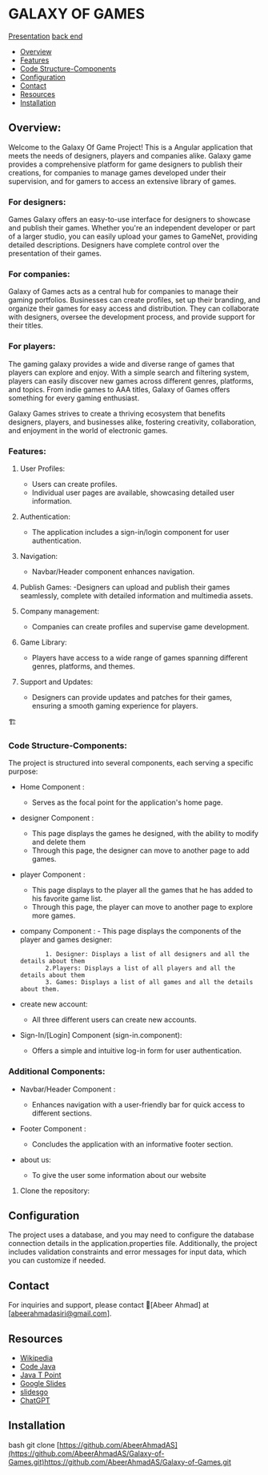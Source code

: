 
# GALAXY OF GAMES
[Presentation](https://docs.google.com/presentation/d/1WFH-f5g4sDzrNarR49ZVdJQ5dc5_Iof44dC7xLShhys/edit?usp=sharing)
[back end](https://github.com/AbeerAhmadAS/VideoGame.git)

- [Overview](#overview)
- [Features](#features)
- [Code Structure-Components](#code-structure-components)
- [Configuration](#configuration)
- [Contact](#contact)
- [Resources](#resources)
- [Installation](#installation)

## Overview:

Welcome to the Galaxy Of Game Project! This is a Angular application that meets the needs of designers, players and companies alike. Galaxy game  provides a comprehensive platform for game designers to publish their creations, for companies to manage games developed under their supervision, and for gamers to access an extensive library of games.


### For designers:
Games Galaxy offers an easy-to-use interface for designers to showcase and publish their games. Whether you're an independent developer or part of a larger studio, you can easily upload your games to GameNet, providing detailed descriptions. Designers have complete control over the presentation of their games.


### For companies:
Galaxy of Games acts as a central hub for companies to manage their gaming portfolios. Businesses can create profiles, set up their branding, and organize their games for easy access and distribution. They can collaborate with designers, oversee the development process, and provide support for their titles.

### For players:
The gaming galaxy provides a wide and diverse range of games that players can explore and enjoy. With a simple search and filtering system, players can easily discover new games across different genres, platforms, and topics. From indie games to AAA titles, Galaxy of Games offers something for every gaming enthusiast.




Galaxy Games strives to create a thriving ecosystem that benefits designers, players, and businesses alike, fostering creativity, collaboration, and enjoyment in the world of electronic games.

### Features:

1. User Profiles:
   - Users can create profiles.
   - Individual user pages are available, showcasing detailed user information.

2. Authentication:
   - The application includes a sign-in/login component for user authentication.

3. Navigation:
   - Navbar/Header component enhances navigation.
  
     
4. Publish Games:
   -Designers can upload and publish their games seamlessly, complete with detailed information and multimedia assets.

   
5. Company management:
   - Companies can create profiles and supervise game development.

6. Game Library:
   - Players have access to a wide range of games spanning different genres, platforms, and themes.


7. Support and Updates:
   - Designers can provide updates and patches for their games, ensuring a smooth gaming experience for players.



🏗️
### Code Structure-Components: 

The project is structured into several components, each serving a specific purpose:

- Home Component :
  - Serves as the focal point for the application's home page.

- designer Component :
   - This page displays the games he designed, with the ability to modify and delete them
   - Through this page, the designer can move to another page to add games.

- player Component :
   - This page displays to the player all the games that he has added to his favorite game list.
   - Through this page, the player can move to another page to explore more games.

  
- company Component :
      - This page displays the components of the player and games designer:
  
             1. Designer: Displays a list of all designers and all the details about them
             2.Players: Displays a list of all players and all the details about them
             3. Games: Displays a list of all games and all the details about them.

- create new account:
     - All three different users can create new accounts.
 
     
- Sign-In/[Login] Component (sign-in.component):
    - Offers a simple and intuitive log-in form for user authentication.

### Additional Components:

- Navbar/Header Component :
  - Enhances navigation with a user-friendly bar for quick access to different sections.

- Footer Component :
  - Concludes the application with an informative footer section.
 
    
- about us:
    - To give the user some information about our website

1. Clone the repository:


## Configuration

The project uses a database, and you may need to configure the database connection details in the application.properties file. Additionally, the project includes validation constraints and error messages for input data, which you can customize if needed.


 
## Contact

For inquiries and support, please contact [ِAbeer Ahmad] at [abeerahmadasiri@gmail.com].

## Resources

- [Wikipedia](https://en.wikipedia.org/)
- [Code Java](https://www.codejava.net/)
- [Java T Point](https://www.javatpoint.com/)
- [Google Slides](https://www.google.com/slides/about/)
- [slidesgo](https://slidesgo.com/)
- [ChatGPT](https://www.openai.com/)

##  Installation
   
bash
   git clone [https://github.com/AbeerAhmadAS](https://github.com/AbeerAhmadAS/Galaxy-of-Games.git)https://github.com/AbeerAhmadAS/Galaxy-of-Games.git
